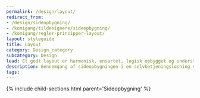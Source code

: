 ```yaml
---
permalink: /design/layout/
redirect_from:
- /design/sideopbygning/
- /komigang/tildesignere/sideopbygning/
- /komigang/regler-principper-layout/
layout: styleguide
title: Layout
category: Design_category
subcategory: Design
lead: Et godt layout er harmonisk, ensartet, logisk opbygget og understøtter brugerens handlinger. Det er således både behageligt for øjet og let for brugeren at anvende.
description: Gennemgang af sideopbygningen i en selvbetjeningsløsning ved brug af FDS - set fra et UX perspektiv.
tags:
---
```

{% include child-sections.html parent='Sideopbygning' %}
